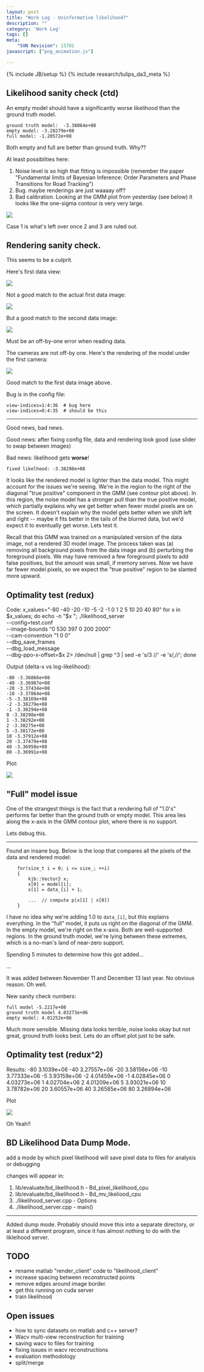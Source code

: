 ```yaml
---
layout: post
title: "Work Log - Uninformative likelihood?"
description: ""
category: 'Work Log'
tags: []
meta: 
    "SVN Revision": 15701
javascript: ["png_animation.js"]

---
```

{% include JB/setup %}
{% include research/tulips_da3_meta %}

Likelihood sanity check (ctd)
-------------------------------

An empty model should have a significantly worse likelihood than the ground truth model.  

    
    ground truth model:  -3.38064e+08
    empty model: -3.28279e+08
    full model: -1.20572e+08

Both empty and full are better than ground truth.  Why??
 
At least possiblities here:
    
1. Noise level is so high that fitting is impossible (remember the paper "Fundamental limits of Bayesian Inference: Order Parameters and Phase Transitions for Road Tracking")
2. Bug.  maybe renderings are just waaaay off?  
3. Bad calibration.  Looking at the GMM plot from yesterday (see below) it looks like the one-sigma contour is very very large.

![]({{site.baseurl}}/img/2013-10-17-bd.gmm.png)

Case 1 is what's left over once 2 and 3 are ruled out.

Rendering sanity check.
------------------------

This seems to be a culprit.

Here's first data view:

![]({{site.baseurl}}/img/2013-10-17-data-view-1.jpg)

Not a good match to the actual first data image:
    
![]({{site.baseurl}}/img/2013-10-17-ler_2_36_0.jpg)

But a good match to the second data image:

![]({{site.baseurl}}/img/2013-10-17-ler_2_36_1.jpg)

Must be an off-by-one error when reading data.

The cameras are not off-by one.  Here's the rendering of the model under the first camera:
    
![]({{site.baseurl}}/img/2013-10-17-model-view-1.jpg)

Good match to the first data image above.

Bug is in the config file:

    view-indices=1:4:36  # bug here
    view-indices=0:4:35  # should be this


---

Good news, bad news.

Good news: after fixing config file, data and rendering look good (use slider to swap between images)

<script>
$(function(){
    var urls = [
        "{{site.baseurl}}/img/2013-10-17-data.jpg",
        "{{site.baseurl}}/img/2013-10-17-model.jpg"
        ]

    construct_animation($("#data-model-anim"), urls);
});
</script>
<div id="data-model-anim" style="width:530px"> </div>

Bad news: likelihood gets **worse**!  

    fixed likelhood: -3.38298e+08

It looks like the rendered model is lighter than the data model.  This might account for the issues we're seeing.  We're in the region to the right of the diagonal "true positive" component in the GMM (see contour plot above).  In this region, the noise model has a stronger pull than the true positive model, which partially explains why we get better when fewer model pixels are on the screen.   It doesn't explain why the model gets better when we shift left and right -- maybe it fits better in the tails of the blurred data, but we'd expect it to eventually get worse.  Lets test it.

Recall that this GMM was trained on a manipulated version of the data image, not a rendered 3D model image.  The process taken was (a) removing all background pixels from the data image and (b) perturbing the foreground pixels. We may have removed a few foreground pixels to add false positives, but the amount was small, if memory serves.  Now we have far fewer model pixels, so we expect the "true positive" region to be slanted more upward.

Optimality test (redux)
--------------------------

Code:
    x_values="-80 -40 -20 -10 -5 -2 -1 0 1 2 5 10 20 40 80"
    for x in $x_values; do
        echo -n "$x ";
        ./likelihood_server \
            --config=test.conf  \
            --image-bounds "0 530 397 0 200 2000"  \
            --cam-convention "1 0 0"  \
            --dbg_save_frames  \
            --dbg_load_message  \
            --dbg-ppo-x-offset=$x 2> /dev/null | grep ^3 | sed -e 's/3 //' -e 's/,//';
    done

Output (delta-x vs log-likelihood):

    -80 -3.36866e+08
    -40 -3.36987e+08
    -20 -3.37434e+08
    -10 -3.37864e+08
    -5 -3.38169e+08
    -2 -3.38279e+08
    -1 -3.38294e+08
    0 -3.38298e+08
    1 -3.38292e+08
    2 -3.38275e+08
    5 -3.38172e+08
    10 -3.37912e+08
    20 -3.37479e+08
    40 -3.36958e+08
    80 -3.36991e+08

Plot:

![]({{site.baseurl}}/img/2013-10-17-likelihood_plot_vs_x.png)

"Full" model issue
-----------------

One of the strangest things is the fact that a rendering full of "1.0's" performs far better than the ground truth or empty model.  This area lies along the x-axis in the GMM contour plot, where there is no support.  

Lets debug this.

---

Found an insane bug.  Below is the loop that compares all the pixels of the data and rendered model:
    

        for(size_t i = 0; i <= size_; ++i)
        {
            kjb::Vector2 x;
            x[0] = model[i];
            x[1] = data_[i] + 1;

            ...  // compute p(x[1] | x[0])
        }

I have no idea why we're adding 1.0 to `data_[i]`, but this explains everything.  In the "full" model, it puts us right on the diagonal of the GMM.  In the empty model, we're right on the x-axis.  Both are well-supported regions.  In the ground truth model, we're lying between these extremes, which is a no-man's land of near-zero support.

Spending 5 minutes to determine how this got added...   

...

It was added between November 11 and December 13 last year.   No obvious reason.  Oh well.

New sanity check numbers:
    
    full model -5.2217e+08
    ground truth model 4.03273e+06
    empty model: 4.01252e+06

Much more sensible.  Missing data looks terrible, noise looks okay but not great,  ground truth looks best.  Lets do an offset plot just to be safe.

Optimality test (redux^2)
--------------------

Results:
    -80 3.1039e+06
    -40 3.27557e+06
    -20 3.58156e+06
    -10 3.77333e+06
    -5 3.93159e+06
    -2 4.01459e+06
    -1 4.02845e+06
    0 4.03273e+06
    1 4.02704e+06
    2 4.01209e+06
    5 3.93021e+06
    10 3.78782e+06
    20 3.60557e+06
    40 3.26585e+06
    80 3.26894e+06

Plot

![]({{site.baseurl}}/img/2013-10-17-likelihood_plot_vs_x_fixed.png)

Oh Yeah!!

BD Likelihood Data Dump Mode.
----------------------------

add a mode by which pixel likelihood will save pixel data to files for analysis or debugging

changes will appear in:
    
1. lib/evaluate/bd_likelihood.h - Bd_pixel_likelihood_cpu
2. lib/evaluate/bd_likelihood.h - Bd_mv_likeliood_cpu
3. ./likelihood_server.cpp - Options 
4. ./likelihood_server.cpp - main()

---

Added dump mode.  Probably should move this into a separate directory, or at least a different program, since it has almost nothing to do with the likleihood server.

TODO
----
* rename matlab "render_client" code to "likelihood_client"
* increase spacing between reconstructed points
* remove edges around image border.
* get this running on cuda server
* train likelihood

Open issues
-----------
* how to sync datasets on matlab and c++ server?
* Wacv multi-view reconstruction for training
* saving wacv to files for training
* fixing issues in wacv reconstructions
* evaluation methodology
* split/merge

